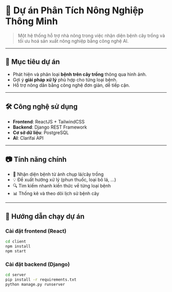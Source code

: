 # 🌱 Dự án Phân Tích Nông Nghiệp Thông Minh

> Một hệ thống hỗ trợ nhà nông trong việc nhận diện bệnh cây trồng và tối ưu hoá sản xuất nông nghiệp bằng công nghệ AI.

---

## 📌 Mục tiêu dự án

- Phát hiện và phân loại **bệnh trên cây trồng** thông qua hình ảnh.
- Gợi ý **giải pháp xử lý** phù hợp cho từng loại bệnh.
- Hỗ trợ nông dân bằng công nghệ đơn giản, dễ tiếp cận.

---

## 🛠️ Công nghệ sử dụng

- **Frontend**: ReactJS + TailwindCSS  
- **Backend**: Django REST Framework   
- **Cơ sở dữ liệu**: PostgreSQL  
- **AI**: Clarifai API  


---

## 📷 Tính năng chính

- 📸 Nhận diện bệnh từ ảnh chụp lá/cây trồng
- 💡 Đề xuất hướng xử lý (phun thuốc, loại bỏ lá, …)
- 🔍 Tìm kiếm nhanh kiến thức về từng loại bệnh
- 📊 Thống kê và theo dõi lịch sử bệnh cây

---

## 🚀 Hướng dẫn chạy dự án

### Cài đặt frontend (React)
```bash
cd client
npm install
npm start
```

### Cài đặt backend (Django)

```bash
cd server
pip install -r requirements.txt
python manage.py runserver
```


